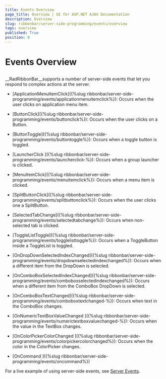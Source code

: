 ```yaml
---
title: Events Overview
page_title: Overview | UI for ASP.NET AJAX Documentation
description: Overview
slug: ribbonbar/server-side-programming/events/overview
tags: overview
published: True
position: 0
---
```


# Events Overview



## 

__RadRibbonBar__supports a number of server-side events that let you respond to complex actions at the server.

* [ApplicationMenuItemClick]({%slug ribbonbar/server-side-programming/events/applicationmenuitemclick%}): Occurs when the user clicks on application menu item.

* [ButtonClick]({%slug ribbonbar/server-side-programming/events/buttonclick%}): Occurs when the user clicks on a Button.

* [ButtonToggle]({%slug ribbonbar/server-side-programming/events/buttontoggle%}): Occurs when a toggle button is toggled.

* [LauncherClick ]({%slug ribbonbar/server-side-programming/events/launcherclick-%}): Occurs when a group launcher is clicked.

* [MenuItemClick]({%slug ribbonbar/server-side-programming/events/menuitemclick%}): Occurs when a menu item is clicked.

* [SplitButtonClick]({%slug ribbonbar/server-side-programming/events/splitbuttonclick%}): Occurs when the user clicks one a SplitButton.

* [SelectedTabChange]({%slug ribbonbar/server-side-programming/events/selectedtabchange%}): Occurs when non-selected tab is clicked.

* [ToggleListToggle]({%slug ribbonbar/server-side-programming/events/togglelisttoggle%}): Occurs when a ToggleButton inside a ToggleList is toggled.

* [OnDropDownSelectedIndexChanged]({%slug ribbonbar/server-side-programming/events/dropdownselectedindexchanged%}): Occurs when a different item from the DropDown is selected.

* [OnComboBoxSelectedIndexChanged]({%slug ribbonbar/server-side-programming/events/comboboxselectedindexchanged%}): Occurs when a different item from the ComboBox DropDown is selected.

* [OnComboBoxTextChanged]({%slug ribbonbar/server-side-programming/events/comboboxtextchanged-%}): Occurs when text in the ComboBox changes.

* [OnNumericTextBoxValueChanged ]({%slug ribbonbar/server-side-programming/events/numerictextboxvaluechanged-%}): Occurs when the value in the TextBox changes.

* [OnColorPickerColorChanged ]({%slug ribbonbar/server-side-programming/events/colorpickercolorchanged%}): Occurs when the color in the ColorPicker changes.

* [OnCommand ]({%slug ribbonbar/server-side-programming/events/oncommand%})

For a live example of using server-side events, see [Server Events](http://demos.telerik.com/aspnet-ajax/RibbonBar/Examples/Events/ServerSide/DefaultCS.aspx).

